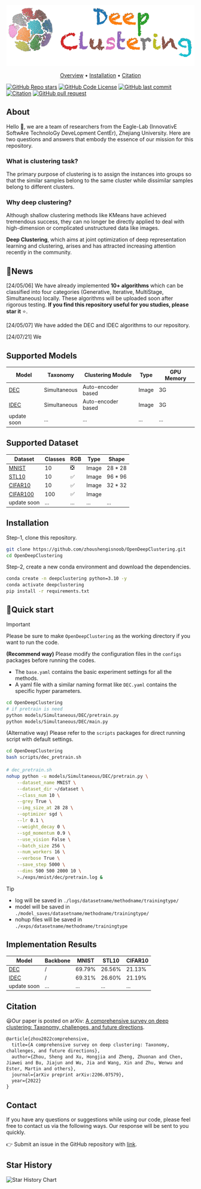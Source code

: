 ![# Open Deep Clustering](pic/deepclustering-logo.png)
<p align="center">
  <a href="#about">Overview</a> •
  <a href="#installation">Installation</a> •
  <a href="#citation">Citation</a> 
</p>

[![GitHub Repo stars](https://img.shields.io/github/stars/zhoushengisnoob/OpenDeepClustering)](https://github.com/zhoushengisnoob/OpenDeepClustering/stargazers)
[![GitHub Code License](https://img.shields.io/github/license/zhoushengisnoob/OpenDeepClustering)](LICENSE)
[![GitHub last commit](https://img.shields.io/github/last-commit/zhoushengisnoob/OpenDeepClustering)](https://github.com/zhoushengisnoob/OpenDeepClustering/commits/main)
[![Citation](https://img.shields.io/badge/citation-78-green)](#projects-using-open-deep-clustering)
[![GitHub pull request](https://img.shields.io/badge/PRs-welcome-blue)](https://github.com/zhoushengisnoob/OpenDeepClustering/pulls)

## About
Hello :wave:, we are a team of researchers from the Eagle-Lab (InnovativE SoftwAre TechnoloGy DeveLopment CentEr), Zhejiang University. Here are two questions and answers that embody the essence of our mission for this repository.
### What is clustering task?
The primary purpose of clustering is to assign the instances into groups so that the similar samples belong to the same cluster while dissimilar samples belong to different clusters.
### Why deep clustering?
Although shallow clustering methods like KMeans have achieved tremendous success, they can no longer be directly applied to deal with high-dimension or complicated unstructured data like images. 

**Deep Clustering**, which aims at joint optimization of deep representation learning and clustering, arises and has attracted increasing attention recently in the community.

## :dart:News
[24/05/06] We have already implemented **10+ algorithms** which can be classified into four categories (Generative, Iterative, MultiStage, Simultaneous) locally. These algorithms will be uploaded soon after rigorous testing. **If you find this repository useful for you studies, please star it** :star:.

[24/05/07] We have added the DEC and IDEC algorithms to our repository.

[24/07/21] We

## Supported Models
| Model                                                 | Taxonomy     | Clustering Module  | Type  | GPU Memory |
| ----------------------------------------------------- | ------------ | ------------------ | ----- | ---|
| [DEC](https://proceedings.mlr.press/v48/xieb16.pdf) | Simultaneous | Auto-encoder based | Image |3G|
[IDEC](https://www.researchgate.net/profile/Xifeng-Guo/publication/317095655_Improved_Deep_Embedded_Clustering_with_Local_Structure_Preservation/links/59263224458515e3d4537edc/Improved-Deep-Embedded-Clustering-with-Local-Structure-Preservation.pdf)|Simultaneous | Auto-encoder based | Image |3G|
| update soon                          | ... | ... | ... | ... 


## Supported Dataset
|Dataset                                                 | Classes     | RGB  | Type  | Shape|
| ----------------------------------------------------- | ------------ | ------------------ | ----- | ----|
| [MNIST](https://pytorch.org/vision/stable/generated/torchvision.datasets.MNIST.html#mnist) | 10 | :negative_squared_cross_mark: | Image | 28 * 28 |
| [STL10](https://pytorch.org/vision/stable/generated/torchvision.datasets.STL10.html?highlight=stl10#torchvision.datasets.STL10) | 10 | :white_check_mark: | Image | 96 * 96 |
| [CIFAR10](https://pytorch.org/vision/stable/generated/torchvision.datasets.CIFAR10.html#cifar10) | 10 | :white_check_mark:	 | Image | 32 * 32 |
| [CIFAR100](https://pytorch.org/vision/stable/generated/torchvision.datasets.CIFAR100.html?highlight=cifar100#torchvision.datasets.CIFAR100) | 100 | :white_check_mark:	 | Image |
| update soon                          | ... | ... | ... |...

## Installation
Step-1, clone this repository.
```sh
git clone https://github.com/zhoushengisnoob/OpenDeepClustering.git
cd OpenDeepClustering
```

Step-2, create a new conda environment and download the dependencies.
```sh
conda create -n deepclustering python=3.10 -y
conda activate deepclustering
pip install -r requirements.txt
```

## :rocket:Quick start
> [!IMPORTANT]
> Please be sure to make `OpenDeepClustering` as the working directory if you want to run the code.

**(Recommend way)**
Please modify the configuration files in the `configs` packages before running the codes. 
- The `base.yaml` contains the basic experiment settings for all the methods.
- A yaml file with a similar naming format like `DEC.yaml` contains the specific hyper parameters.
```sh
cd OpenDeepClustering
# if pretrain is need
python models/Simultaneous/DEC/pretrain.py
python models/Simultaneous/DEC/main.py
```

(Alternative way) Please refer to the `scripts` packages for direct running script with default settings.
```sh
cd OpenDeepClustering
bash scripts/dec_pretrain.sh

# dec_pretrain.sh
nohup python -u models/Simultaneous/DEC/pretrain.py \
    --dataset_name MNIST \
    --dataset_dir ~/dataset \
    --class_num 10 \
    --grey True \
    --img_size_at 28 28 \
    --optimizer sgd \
    --lr 0.1 \
    --weight_decay 0 \
    --sgd_momentum 0.9 \
    --use_vision False \
    --batch_size 256 \
    --num_workers 16 \
    --verbose True \
    --save_step 5000 \
    --dims 500 500 2000 10 \
    >./exps/mnist/dec/pretrain.log &
```
> [!TIP]
> - log will be saved in `./logs/datasetname/methodname/trainingtype/`
>  - model will be saved in `./model_saves/datasetname/methodname/trainingtype/`
> - nohup files will be saved in `./exps/datasetname/methodname/trainingtype`


## Implementation Results
|Model |Backbone | MNIST | STL10  | CIFAR10  |
| ----------------------------------------------------- |---- |------------ | ------------------ | ----- |
| [DEC](https://proceedings.mlr.press/v48/xieb16.pdf) | / | 69.79% | 26.56% | 21.13% |
|[IDEC](https://www.researchgate.net/profile/Xifeng-Guo/publication/317095655_Improved_Deep_Embedded_Clustering_with_Local_Structure_Preservation/links/59263224458515e3d4537edc/Improved-Deep-Embedded-Clustering-with-Local-Structure-Preservation.pdf)| /| 69.31% | 26.60% | 21.19%|
|update soon| ... | ... | ... | ...|

## Citation
:smiley:Our paper is posted on arXiv: [A comprehensive survey on deep clustering: Taxonomy, challenges, and future directions](https://arxiv.org/abs/2206.07579). 
```
@article{zhou2022comprehensive,
  title={A comprehensive survey on deep clustering: Taxonomy, challenges, and future directions},
  author={Zhou, Sheng and Xu, Hongjia and Zheng, Zhuonan and Chen, Jiawei and Bu, Jiajun and Wu, Jia and Wang, Xin and Zhu, Wenwu and Ester, Martin and others},
  journal={arXiv preprint arXiv:2206.07579},
  year={2022}
}
```

## Contact
If you have any questions or suggestions while using our code, please feel free to contact us via the following ways. Our response will be sent to you quickly.

:point_right: Submit an issue in the GitHub repository with [link](https://github.com/zhoushengisnoob/OpenDeepClustering/issues).

<!-- :email: Send us a email: [rencailgb@gmail.com](mailto:rencailgb@gmail.com) -->

## Star History
![Star History Chart](https://api.star-history.com/svg?repos=zhoushengisnoob/OpenDeepClustering&type=Date)